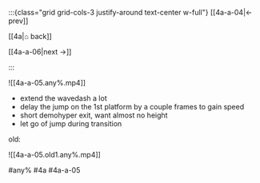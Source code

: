 :::{class="grid grid-cols-3 justify-around text-center w-full"}
[[4a-a-04|← prev]]

[[4a|⌂ back]]

[[4a-a-06|next →]]

:::

![[4a-a-05.any%.mp4]]

* extend the wavedash a lot
* delay the jump on the 1st platform by a couple frames to gain speed
* short demohyper exit, want almost no height
* let go of jump during transition

old:

![[4a-a-05.old1.any%.mp4]]

#any% #4a #4a-a-05
